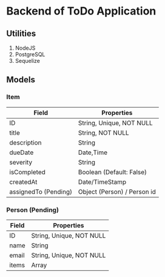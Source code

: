 # Backend of ToDo Application

## Utilities

1. NodeJS
2. PostgreSQL
3. Sequelize

## Models

### Item

| Field                | Properties                  |
| -------------------- | --------------------------- |
| ID                   | String, Unique, NOT NULL    |
| title                | String, NOT NULL            |
| description          | String                      |
| dueDate              | Date,Time                   |
| severity             | String                      |
| isCompleted          | Boolean (Default: False)    |
| createdAt            | Date/TimeStamp              |
| assignedTo (Pending) | Object (Person) / Person id |

### Person (Pending)

| Field | Properties               |
| ----- | ------------------------ |
| ID    | String, Unique, NOT NULL |
| name  | String                   |
| email | String, Unique, NOT NULL |
| items | Array                    |
